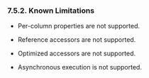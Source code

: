 <div id="oledblimitations" class="section">

<div class="titlepage">

<div>

<div>

### 7.5.2. Known Limitations

</div>

</div>

</div>

<div class="itemizedlist">

- Per-column properties are not supported.

- Reference accessors are not supported.

- Optimized accessors are not supported.

- Asynchronous execution is not supported.

</div>

</div>
